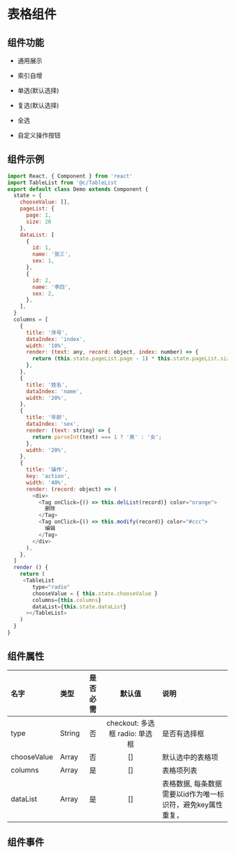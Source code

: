 # 表格组件

## 组件功能

+ 通用展示

+ 索引自增

+ 单选(默认选择)

+ 复选(默认选择)

+ 全选

+ 自定义操作按钮

## 组件示例

```js
import React, { Component } from 'react'
import TableList from '@c/TableList
export default class Demo extends Component {
  state = {
    chooseValue: [],
    pageList: {
      page: 1,
      size: 20
    },
    dataList: [
      {
        id: 1,
        name: '张三',
        sex: 1,
      },
      {
        id: 2,
        name: '李四',
        sex: 2,
      },
    ],
  }
  columns = [
    {
      title: '序号',
      dataIndex: 'index',
      width: '10%',
      render: (text: any, record: object, index: number) => {
        return (this.state.pageList.page - 1) * this.state.pageList.size + (index + 1);
      },
    },
    {
      title: '姓名',
      dataIndex: 'name',
      width: '20%',
    },
    {
      title: '年龄',
      dataIndex: 'sex',
      render: (text: string) => {
        return parseInt(text) === 1 ? '男' : '女';
      },
      width: '20%',
    },
    {
      title: '操作',
      key: 'action',
      width: '40%',
      render: (record: object) => (
        <div>
          <Tag onClick={() => this.delList(record)} color="orange">
            删除
          </Tag>
          <Tag onClick={() => this.modify(record)} color="#ccc">
            编辑
          </Tag>
        </div>
      ),
    },
  ]
  render () {
    return (
     <TableList
        type="radio"
        chooseValue = { this.state.chooseValue }
        columns={this.columns}
        dataList={this.state.dataList}
      ></TableList>
    )
  }
}
```

## 组件属性

名字|类型|是否必需|默认值|说明
:-|:-|:-:|:-:|:-
type|String|否|checkout: 多选框 radio: 单选框|是否有选择框
chooseValue|Array|否|[]|默认选中的表格项
columns|Array|是|[]|表格项列表
dataList|Array|是|[]|表格数据, 每条数据需要以id作为唯一标识符，避免key属性重复，

## 组件事件
